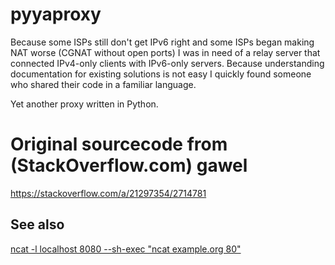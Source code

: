 # pyyaproxy
Because some ISPs still don't get IPv6 right and some ISPs began making NAT worse (CGNAT without open ports) I was in need of a relay server that connected IPv4-only clients with IPv6-only servers.
Because understanding documentation for existing solutions is not easy I quickly found someone who shared their code in a familiar language.

Yet another proxy written in Python.

# Original sourcecode from (StackOverflow.com) gawel
https://stackoverflow.com/a/21297354/2714781

## See also
[ncat -l localhost 8080 --sh-exec "ncat example.org 80"](https://nmap.org/ncat/guide/ncat-tricks.html#:~:text=Chain%20Ncats%20Together)
